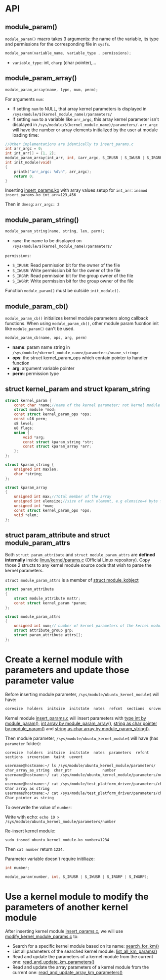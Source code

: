 # API
## module_param()
``module_param()`` macro takes 3 arguments: the name of the variable, its type and permissions for the corresponding file in ``sysfs``.
```c
module_param(variable_name, variable_type , permissions);
```
* ``variable_type``: int, ``charp`` (char pointer),...
## module_param_array()

```c
module_param_array(name, type, num, perm);
```
For arguments ``num``:

* If setting ``num`` to NULL, that array kernel parameters is displayed in ``/sys/module/$(kernel_module_name)/parameters/``
* If setting ``num`` to a variable like ``arr_argc``, this array kernel parameter isn't displayed in ``/sys/module/$(kernel_module_name)/parameters/``. ``arr_argc`` will have the number or array elements initialized by the user at module loading time:

```c
//Other implementations are identically to insert_params.c
int arr_argc = 0;
int int_arr[] = {1, 2};
module_param_array(int_arr, int, &arr_argc, S_IRUSR | S_IWUSR | S_IRGRP | S_IWGRP);
int init_module(void)
{
	printk("arr_argc: %d\n", arr_argc);
	return 0;
}
```
Inserting [insert_params.ko](insert_params.c) with array values setup for ``int_arr``: ``insmod insert_params.ko int_arr=123,456``

Then in ``dmesg``: ``arr_argc: 2``

## module_param_string()
```c
module_param_string(name, string, len, perm);
```
* ``name``: the name to be displayed on ``/sys/module/$(kernel_module_name)/parameters/``

``permissions``:

* ``S_IRUSR``: Read permission bit for the owner of the file
* ``S_IWUSR``: Write permission bit for the owner of the file
* ``S_IRGRP``: Read permission bit for the group owner of the file
* ``S_IWGRP``: Write permission bit for the group owner of the file

Function ``module_param()`` must be outside ``init_module()``.
## module_param_cb()
``module_param_cb()`` initializes kernel module parameters along callback functions. When using ``module_param_cb()``, other module param fucntion init like ``module_param()`` can't be used.
```c
module_param_cb(name, ops, arg, perm)
```
* **name**: param name string in ``/sys/module/<kernel_module_name>/parameters/<name_string>``
* **ops**: the struct kernel_param_ops which contain pointer to handler function
* **arg**: argument variable pointer
* **perm**: permission type
## struct kernel_param and struct kparam_string
```c
struct kernel_param {
	const char *name;//name of the kernel parameter; not kernel module name
	struct module *mod;
	const struct kernel_param_ops *ops;
	const u16 perm;
	s8 level;
	u8 flags;
	union {
		void *arg;
		const struct kparam_string *str;
		const struct kparam_array *arr;
	};
};

struct kparam_string {
	unsigned int maxlen;
	char *string;
};

struct kparam_array
{
	unsigned int max;//Total member of the array
	unsigned int elemsize;//size of each element, e.g elemsize=4 byte for int array
	unsigned int *num;
	const struct kernel_param_ops *ops;
	void *elem;
};
```
## struct param_attribute and struct module_param_attrs
Both ``struct param_attribute`` and ``struct module_param_attrs`` are **defined internally** inside [linux/kernel/params.c](https://github.com/torvalds/linux/blob/master/kernel/params.c) (Official Linux repository). Copy those 2 structs to any kernel module source code that wish to parse the kernel parameters.

``struct module_param_attrs`` is a member of [struct module_kobject](https://github.com/TranPhucVinh/C/blob/master/Kernel/Loadable%20kernel%20module/API.md#struct-module_kobject)
```c
struct param_attribute
{
	struct module_attribute mattr;
	const struct kernel_param *param;
};

struct module_param_attrs
{
	unsigned int num;// number of kernel parameters of the kernel module
	struct attribute_group grp;
	struct param_attribute attrs[];
};
```
# Create a kernel module with parameters and update those parameter value
Before inserting module parameter, ``/sys/module/ubuntu_kernel_module$`` will have:

```sh
coresize  holders  initsize  initstate  notes  refcnt  sections  srcversion  taint  uevent
```

Kernel module [insert_params.c](insert_params.c) will insert parameters with [type int by module_param()](#module_param), [int array by module_param_array()](#module_param_array), [string as char pointer by module_param()](#module_param) and [string as char array by module_param_string()](#module_param_string).

Then module parameter, ``/sys/module/ubuntu_kernel_module$`` will have (has ``parameter`` folder):

```
coresize  holders  initsize  initstate  notes  parameters  refcnt  sections  srcversion  taint  uevent
```
```sh
username@hostname:~/ ls /sys/module/ubuntu_kernel_module/parameters/
char_array_as_string  char_ptr              number
username@hostname:~/ cat /sys/module/ubuntu_kernel_module/parameters/number
9                                                                          
username@hostname:~/ cat /sys/module/test_platform_driver/parameters/char_array_as_string
Char array as string
username@hostname:~/ cat /sys/module/test_platform_driver/parameters/char_ptr
Char pointer as string
``` 

To overwrite the value of ``number``:

Write with echo: ``echo 10 > /sys/module/ubuntu_kernel_module/parameters/number``

Re-insert kernel module:
```
sudo insmod ubuntu_kernel_module.ko number=1234
```

Then ``cat number`` return ``1234``.

Parameter variable doesn't require initiliaze:

```c
int number;

module_param(number, int, S_IRUSR | S_IWUSR | S_IRGRP | S_IWGRP);
```
# Use a kernel module to modify the parameters of another kernel module

After inserting kernel module [insert_params.c](insert_params.c), we will use [modify_kernel_module_params.c](modify_kernel_module_params.c) to:

* Search for a specific kernel module based on its name: [search_for_km()](modify_kernel_module_params.c#L54)
* List all parameters of the searched kernel module: [list_all_km_params()](modify_kernel_module_params.c#L75)
* Read and update the parameters of a kernel module from the current one: [read_and_update_km_parameters()](modify_kernel_module_params.c#L105)
* Read and update the array parameters of a kernel module from the current one: [read_and_update_array_km_parameters()](modify_kernel_module_params.c#L134)

